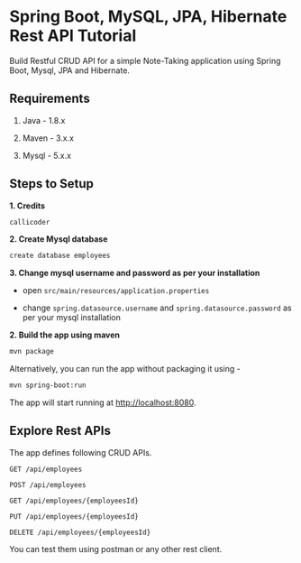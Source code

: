# Spring Boot, MySQL, JPA, Hibernate Rest API Tutorial

Build Restful CRUD API for a simple Note-Taking application using Spring Boot, Mysql, JPA and Hibernate.

## Requirements

1. Java - 1.8.x

2. Maven - 3.x.x

3. Mysql - 5.x.x

## Steps to Setup

**1. Credits**
```bash
callicoder
```

**2. Create Mysql database**
```bash
create database employees
```

**3. Change mysql username and password as per your installation**

+ open `src/main/resources/application.properties`

+ change `spring.datasource.username` and `spring.datasource.password` as per your mysql installation

**2. Build the app using maven**

```bash
mvn package
```

Alternatively, you can run the app without packaging it using -

```bash
mvn spring-boot:run
```

The app will start running at <http://localhost:8080>.

## Explore Rest APIs

The app defines following CRUD APIs.

    GET /api/employees
    
    POST /api/employees
    
    GET /api/employees/{employeesId}
    
    PUT /api/employees/{employeesId}
    
    DELETE /api/employees/{employeesId}

You can test them using postman or any other rest client.
